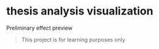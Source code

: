 # thesis analysis visualization

Preliminary effect preview

> This project is for learning purposes only